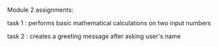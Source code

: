 Module 2 assignments:

task 1 : performs basic mathematical calculations on two input numbers

task 2 : creates a greeting message after asking user's name
